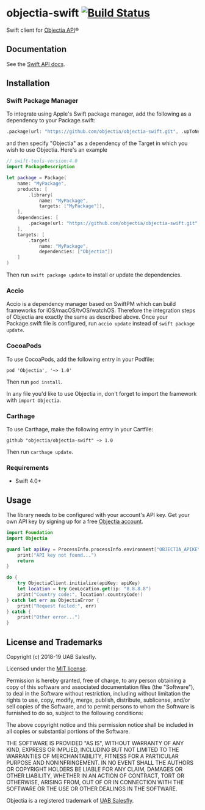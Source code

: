 # objectia-swift [![Build Status](https://travis-ci.org/objectia/objectia-swift.svg?branch=master)](https://travis-ci.org/objectia/objectia-swift) 

Swift client for [Objectia API](https://objectia.com)&reg;


## Documentation

See the [Swift API docs](https://docs.objectia.com/guide/swift.html).


## Installation

### Swift Package Manager

To integrate using Apple's Swift package manager, add the following as a dependency to your Package.swift:

```swift
.package(url: "https://github.com/objectia/objectia-swift.git", .upToNextMajor(from: "1.0.0"))
```

and then specify "Objectia" as a dependency of the Target in which you wish to use Objectia. Here's an example 

```swift
// swift-tools-version:4.0 
import PackageDescription

let package = Package(
    name: "MyPackage",
    products: [
        .library(
            name: "MyPackage",
            targets: ["MyPackage"]),
    ],
    dependencies: [
        .package(url: "https://github.com/objectia/objectia-swift.git", .upToNextMajor(from: "1.0.0"))
    ],
    targets: [
        .target(
            name: "MyPackage",
            dependencies: ["Objectia"])
    ]
)
```

Then run <code>swift package update</code> to install or update the dependencies.


### Accio

Accio is a dependency manager based on SwiftPM which can build frameworks for iOS/macOS/tvOS/watchOS. Therefore the integration steps of Objectia are exactly the same as described above. Once your Package.swift file is configured, run <code>accio update</code> instead of <code>swift package update</code>.


### CocoaPods

To use CocoaPods, add the following entry in your Podfile:

```
pod 'Objectia', '~> 1.0'
```

Then run <code>pod install</code>.

In any file you'd like to use Objectia in, don't forget to import the framework with <code>import Objectia</code>.


### Carthage

To use Carthage, make the following entry in your Cartfile:

```
github "objectia/objectia-swift" ~> 1.0
```

Then run <code>carthage update</code>.


### Requirements

* Swift 4.0+


## Usage

The library needs to be configured with your account's API key. Get your own API key by signing up for a free [Objectia account](https://objectia.com).

```swift
import Foundation
import Objectia

guard let apiKey = ProcessInfo.processInfo.environment["OBJECTIA_APIKEY"] else {
    print("API key not found...")
    return
}

do {
    try ObjectiaClient.initialize(apiKey: apiKey) 
    let location = try GeoLocation.get(ip: "8.8.8.8")
    print("Country code:", location!.countryCode!)
} catch let err as ObjectiaError {
    print("Request failed:", err) 
} catch {
    print("Other error...") 
}
```


## License and Trademarks

Copyright (c) 2018-19 UAB Salesfly.

Licensed under the [MIT license](https://en.wikipedia.org/wiki/MIT_License). 

Permission is hereby granted, free of charge, to any person obtaining a copy
of this software and associated documentation files (the "Software"), to deal
in the Software without restriction, including without limitation the rights
to use, copy, modify, merge, publish, distribute, sublicense, and/or sell
copies of the Software, and to permit persons to whom the Software is
furnished to do so, subject to the following conditions:

The above copyright notice and this permission notice shall be included in all
copies or substantial portions of the Software.

THE SOFTWARE IS PROVIDED "AS IS", WITHOUT WARRANTY OF ANY KIND, EXPRESS OR
IMPLIED, INCLUDING BUT NOT LIMITED TO THE WARRANTIES OF MERCHANTABILITY,
FITNESS FOR A PARTICULAR PURPOSE AND NONINFRINGEMENT. IN NO EVENT SHALL THE
AUTHORS OR COPYRIGHT HOLDERS BE LIABLE FOR ANY CLAIM, DAMAGES OR OTHER
LIABILITY, WHETHER IN AN ACTION OF CONTRACT, TORT OR OTHERWISE, ARISING FROM,
OUT OF OR IN CONNECTION WITH THE SOFTWARE OR THE USE OR OTHER DEALINGS IN THE
SOFTWARE.

Objectia is a registered trademark of [UAB Salesfly](https://www.salesfly.com). 
